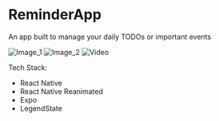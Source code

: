 # ReminderApp

An app built to manage your daily TODOs or important events

![Image_1](https://github.com/ShadReyes/ReminderApp/assets/69365234/fdf53425-b756-4222-b273-50e1024f44b6)
![Image_2](https://github.com/ShadReyes/ReminderApp/assets/69365234/2b32d88f-b9ea-474f-8414-66a3c7f0868d)
![Video](https://github.com/ShadReyes/ReminderApp/assets/69365234/a7e8f249-5ade-4406-9c1b-83c368d492c1)

Tech Stack:
- React Native
- React Native Reanimated
- Expo
- LegendState

